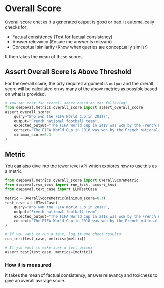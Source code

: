 # Overall Score

Overall score checks if a generated output is good or bad. It automatically checks for:

- Factual consistency (Test for factual consistency)
- Answer relevancy (Ensure the answer is relevant)
- Conceptual similarity (Know when queries are conceptually similar)

It then takes the mean of these scores.

## Assert Overall Score Is Above Threshold

For the overall score, the only required argument is `output` and the overall score will be calculated on as many of the above metrics as possible based on what is provided.

```python
# You can test for overall score based on the following:
from deepeval.metrics.overall_score import assert_overall_score
assert_overall_score(
    query="Who won the FIFA World Cup in 2018?",
    output="French national football team",
    expected_output="The FIFA World Cup in 2018 was won by the French national football team.",
    context="The FIFA World Cup in 2018 was won by the French national football team. They defeated Croatia 4-2 in the final match to claim the championship.",
    minimum_score=0.3
)
```

## Metric

You can also dive into the lower level API which explores how to use this as a metric.

```python
from deepeval.metrics.overall_score import OverallScoreMetric
from deepeval.run_test import run_test, assert_test
from deepeval.test_case import LLMTestCase

metric = OverallScoreMetric(minimum_score=0.3)
test_case = LLMTestCase(
    query="Who won the FIFA World Cup in 2018?",
    output="French national football team",
    expected_output="The FIFA World Cup in 2018 was won by the French national football team.",
    context="The FIFA World Cup in 2018 was won by the French national football team. They defeated Croatia 4-2 in the final match to claim the championship.",
)

# If you want to run a test, log it and check results
run_test(test_case, metrics=[metric])

# If you want to make sure a test passes
assert_test(test_case, metrics=[metric])

```

### How it is measured

It takes the mean of factual consistency, answer relevancy and toxicness to give an overall average score.
